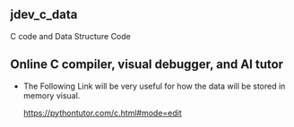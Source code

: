 ## jdev_c_data
C code and Data Structure Code


## Online C compiler, visual debugger, and AI tutor

* The Following Link will be very useful for how the data will be stored in memory visual.

  https://pythontutor.com/c.html#mode=edit
